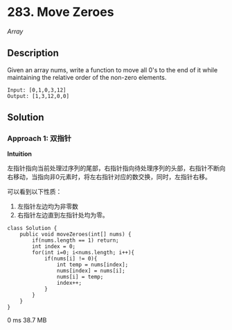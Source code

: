 # 283. Move Zeroes

*Array*

## Description

Given an array nums, write a function to move all 0's to the end of it while maintaining the relative order of the non-zero elements.

```
Input: [0,1,0,3,12]
Output: [1,3,12,0,0]
```

## Solution

### Approach 1: 双指针

**Intuition**

左指针指向当前处理过序列的尾部，右指针指向待处理序列的头部，右指针不断向右移动，当指向非0元素时，将左右指针对应的数交换，同时，左指针右移。

可以看到以下性质：

1. 左指针左边均为非零数
2. 右指针左边直到左指针处均为零。

```
class Solution {
    public void moveZeroes(int[] nums) {
        if(nums.length == 1) return;
        int index = 0;
        for(int i=0; i<nums.length; i++){
            if(nums[i] != 0){
                int temp = nums[index];
                nums[index] = nums[i];
                nums[i] = temp;
                index++;
            } 
        } 
    }
}
```
0 ms	38.7 MB
